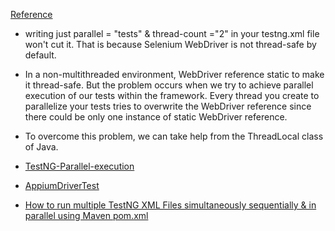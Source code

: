 [Reference](https://www.linkedin.com/pulse/selenium-parallel-testing-using-java-threadlocal-testng-shargo/)

- writing just parallel = "tests" & thread-count ="2" in your testng.xml file won't cut it. That is because Selenium
  WebDriver is not thread-safe by default.

- In a non-multithreaded environment, WebDriver reference static to make it thread-safe. But the problem occurs when we
  try to achieve parallel execution of our tests within the framework.
  Every thread you create to parallelize your tests tries to overwrite the WebDriver reference since there could be only
  one instance of static WebDriver reference.

- To overcome this problem, we can take help from the ThreadLocal class of Java.
- [TestNG-Parallel-execution](https://portal.perforce.com/s/article/TestNG-Parallel-execution)
- [AppiumDriverTest](https://github.com/PerfectoCode/Community-Samples/blob/master/Appium/Java/AppiumDriverTest.java)
- [How to run multiple TestNG XML Files simultaneously sequentially & in parallel using Maven pom.xml](https://www.youtube.com/watch?v=WkdVhy_Qx5o)
